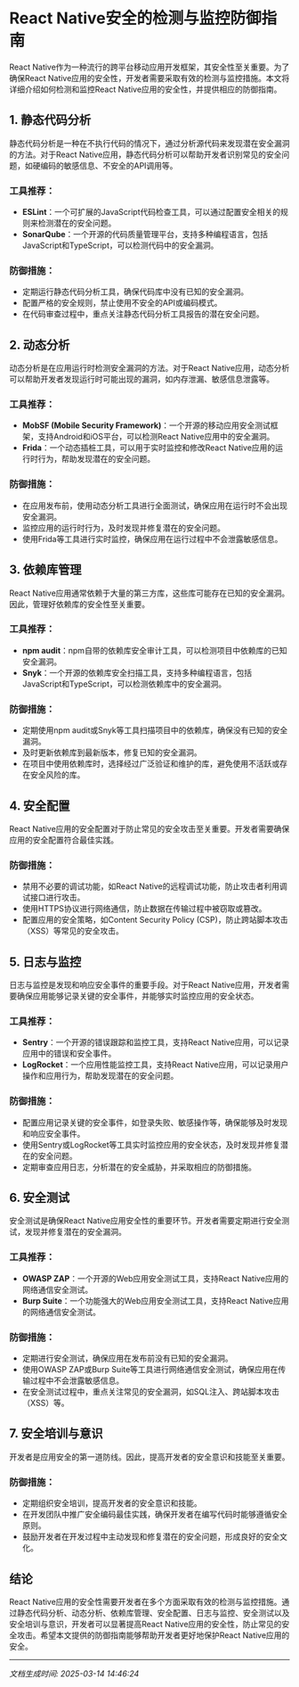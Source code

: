 # React Native安全的检测与监控防御指南

React Native作为一种流行的跨平台移动应用开发框架，其安全性至关重要。为了确保React Native应用的安全性，开发者需要采取有效的检测与监控措施。本文将详细介绍如何检测和监控React Native应用的安全性，并提供相应的防御指南。

## 1. 静态代码分析

静态代码分析是一种在不执行代码的情况下，通过分析源代码来发现潜在安全漏洞的方法。对于React Native应用，静态代码分析可以帮助开发者识别常见的安全问题，如硬编码的敏感信息、不安全的API调用等。

### 工具推荐：
- **ESLint**：一个可扩展的JavaScript代码检查工具，可以通过配置安全相关的规则来检测潜在的安全问题。
- **SonarQube**：一个开源的代码质量管理平台，支持多种编程语言，包括JavaScript和TypeScript，可以检测代码中的安全漏洞。

### 防御措施：
- 定期运行静态代码分析工具，确保代码库中没有已知的安全漏洞。
- 配置严格的安全规则，禁止使用不安全的API或编码模式。
- 在代码审查过程中，重点关注静态代码分析工具报告的潜在安全问题。

## 2. 动态分析

动态分析是在应用运行时检测安全漏洞的方法。对于React Native应用，动态分析可以帮助开发者发现运行时可能出现的漏洞，如内存泄漏、敏感信息泄露等。

### 工具推荐：
- **MobSF (Mobile Security Framework)**：一个开源的移动应用安全测试框架，支持Android和iOS平台，可以检测React Native应用中的安全漏洞。
- **Frida**：一个动态插桩工具，可以用于实时监控和修改React Native应用的运行时行为，帮助发现潜在的安全问题。

### 防御措施：
- 在应用发布前，使用动态分析工具进行全面测试，确保应用在运行时不会出现安全漏洞。
- 监控应用的运行时行为，及时发现并修复潜在的安全问题。
- 使用Frida等工具进行实时监控，确保应用在运行过程中不会泄露敏感信息。

## 3. 依赖库管理

React Native应用通常依赖于大量的第三方库，这些库可能存在已知的安全漏洞。因此，管理好依赖库的安全性至关重要。

### 工具推荐：
- **npm audit**：npm自带的依赖库安全审计工具，可以检测项目中依赖库的已知安全漏洞。
- **Snyk**：一个开源的依赖库安全扫描工具，支持多种编程语言，包括JavaScript和TypeScript，可以检测依赖库中的安全漏洞。

### 防御措施：
- 定期使用npm audit或Snyk等工具扫描项目中的依赖库，确保没有已知的安全漏洞。
- 及时更新依赖库到最新版本，修复已知的安全漏洞。
- 在项目中使用依赖库时，选择经过广泛验证和维护的库，避免使用不活跃或存在安全风险的库。

## 4. 安全配置

React Native应用的安全配置对于防止常见的安全攻击至关重要。开发者需要确保应用的安全配置符合最佳实践。

### 防御措施：
- 禁用不必要的调试功能，如React Native的远程调试功能，防止攻击者利用调试接口进行攻击。
- 使用HTTPS协议进行网络通信，防止数据在传输过程中被窃取或篡改。
- 配置应用的安全策略，如Content Security Policy (CSP)，防止跨站脚本攻击（XSS）等常见的安全攻击。

## 5. 日志与监控

日志与监控是发现和响应安全事件的重要手段。对于React Native应用，开发者需要确保应用能够记录关键的安全事件，并能够实时监控应用的安全状态。

### 工具推荐：
- **Sentry**：一个开源的错误跟踪和监控工具，支持React Native应用，可以记录应用中的错误和安全事件。
- **LogRocket**：一个应用性能监控工具，支持React Native应用，可以记录用户操作和应用行为，帮助发现潜在的安全问题。

### 防御措施：
- 配置应用记录关键的安全事件，如登录失败、敏感操作等，确保能够及时发现和响应安全事件。
- 使用Sentry或LogRocket等工具实时监控应用的安全状态，及时发现并修复潜在的安全问题。
- 定期审查应用日志，分析潜在的安全威胁，并采取相应的防御措施。

## 6. 安全测试

安全测试是确保React Native应用安全性的重要环节。开发者需要定期进行安全测试，发现并修复潜在的安全漏洞。

### 工具推荐：
- **OWASP ZAP**：一个开源的Web应用安全测试工具，支持React Native应用的网络通信安全测试。
- **Burp Suite**：一个功能强大的Web应用安全测试工具，支持React Native应用的网络通信安全测试。

### 防御措施：
- 定期进行安全测试，确保应用在发布前没有已知的安全漏洞。
- 使用OWASP ZAP或Burp Suite等工具进行网络通信安全测试，确保应用在传输过程中不会泄露敏感信息。
- 在安全测试过程中，重点关注常见的安全漏洞，如SQL注入、跨站脚本攻击（XSS）等。

## 7. 安全培训与意识

开发者是应用安全的第一道防线。因此，提高开发者的安全意识和技能至关重要。

### 防御措施：
- 定期组织安全培训，提高开发者的安全意识和技能。
- 在开发团队中推广安全编码最佳实践，确保开发者在编写代码时能够遵循安全原则。
- 鼓励开发者在开发过程中主动发现和修复潜在的安全问题，形成良好的安全文化。

## 结论

React Native应用的安全性需要开发者在多个方面采取有效的检测与监控措施。通过静态代码分析、动态分析、依赖库管理、安全配置、日志与监控、安全测试以及安全培训与意识，开发者可以显著提高React Native应用的安全性，防止常见的安全攻击。希望本文提供的防御指南能够帮助开发者更好地保护React Native应用的安全。

---

*文档生成时间: 2025-03-14 14:46:24*
